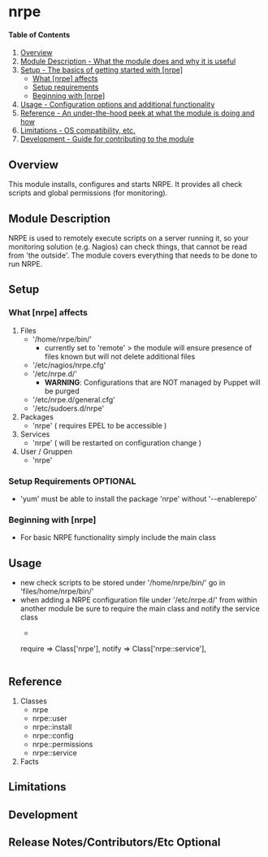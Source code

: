 # nrpe

#### Table of Contents

1. [Overview](#overview)
2. [Module Description - What the module does and why it is useful](#module-description)
3. [Setup - The basics of getting started with [nrpe]](#setup)
    * [What [nrpe] affects](#what-[nrpe]-affects)
    * [Setup requirements](#setup-requirements)
    * [Beginning with [nrpe]](#beginning-with-[nrpe])
4. [Usage - Configuration options and additional functionality](#usage)
5. [Reference - An under-the-hood peek at what the module is doing and how](#reference)
5. [Limitations - OS compatibility, etc.](#limitations)
6. [Development - Guide for contributing to the module](#development)

## Overview

This module installs, configures and starts NRPE.
It provides all check scripts and global permissions (for monitoring).

## Module Description

NRPE is used to remotely execute scripts on a server running it, so your monitoring solution (e.g. Nagios) can check things, that cannot be read from 'the outside'.
The module covers everything that needs to be done to run NRPE.

## Setup

### What [nrpe] affects

1. Files
    * '/home/nrpe/bin/'
        * currently set to 'remote' > the module will ensure presence of files known but will not delete additional files
    * '/etc/nagios/nrpe.cfg'
    * '/etc/nrpe.d/'
        * **WARNING**: Configurations that are NOT managed by Puppet will be purged
    * '/etc/nrpe.d/general.cfg'
    * '/etc/sudoers.d/nrpe'
1. Packages
    * 'nrpe' ( requires EPEL to be accessible )
1. Services
    * 'nrpe' ( will be restarted on configuration change )
1. User / Gruppen
    * 'nrpe'

### Setup Requirements **OPTIONAL**

* 'yum' must be able to install the package 'nrpe' without '--enablerepo'

### Beginning with [nrpe]

* For basic NRPE functionality simply include the main class

## Usage

* new check scripts to be stored under '/home/nrpe/bin/' go in 'files/home/nrpe/bin/'
* when adding a NRPE configuration file under '/etc/nrpe.d/' from within another module be sure to require the main class and notify the service class
    * ```
    require => Class['nrpe'],
    notify  => Class['nrpe::service'],
    ```

## Reference

1. Classes
    * nrpe
    * nrpe::user
    * nrpe::install
    * nrpe::config
    * nrpe::permissions
    * nrpe::service
1. Facts

## Limitations
## Development
## Release Notes/Contributors/Etc **Optional**
